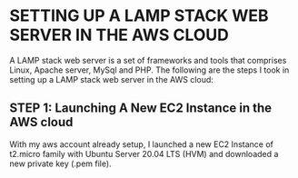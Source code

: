 # SETTING UP A LAMP STACK WEB SERVER IN THE AWS CLOUD

A LAMP stack web server is a set of frameworks and tools that comprises Linux, Apache server, MySql and PHP. The following are the steps I took in setting up a LAMP stack web server in the AWS cloud:

## STEP 1: Launching A New EC2 Instance in the AWS cloud
With my aws account already setup, I launched a new EC2 Instance of t2.micro family with Ubuntu Server 20.04 LTS (HVM) and downloaded a new private key (.pem file).
